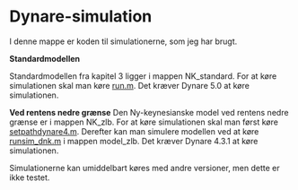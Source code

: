 # Dynare-simulation

I denne mappe er koden til simulationerne, som jeg har brugt.

**Standardmodellen**

Standardmodellen fra kapitel 3 ligger i mappen NK_standard. For at køre simulationen skal man køre [run.m](Dynare_simulation/NK_standard/Run.m).
Det kræver Dynare 5.0 at køre simulationen.

**Ved rentens nedre grænse**
Den Ny-keynesianske model ved rentens nedre grænse er i mappen NK_zlb. For at køre simulationen skal man først køre [setpathdynare4.m](setpathdynare4.m). Derefter kan man simulere modellen ved at køre [runsim_dnk.m](Dynare_simulation/NK_zlb/model_zlb/runsim_dnk.m) i mappen model_zlb.
Det kræver Dynare 4.3.1 at køre simulationen.

Simulationerne kan umiddelbart køres med andre versioner, men dette er ikke testet.
